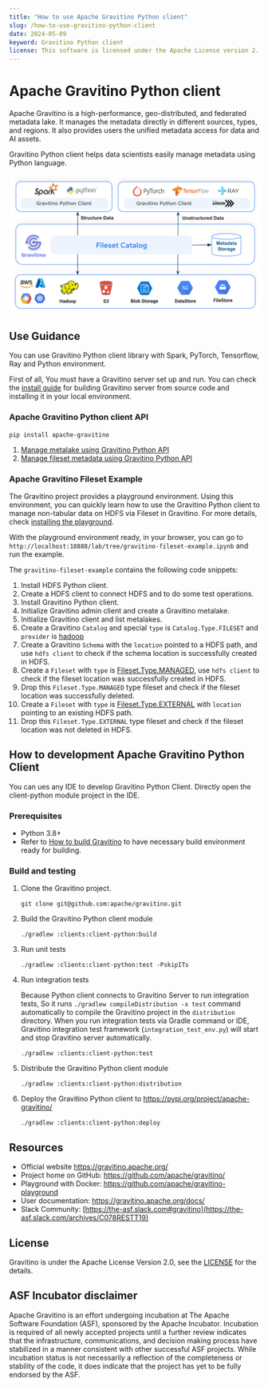 ```yaml
---
title: "How to use Apache Gravitino Python client"
slug: /how-to-use-gravitino-python-client
date: 2024-05-09
keyword: Gravitino Python client
license: This software is licensed under the Apache License version 2.
---
```

# Apache Gravitino Python client

Apache Gravitino is a high-performance, geo-distributed, and federated metadata lake.
It manages the metadata directly in different sources, types, and regions.
It also provides users the unified metadata access for data and AI assets.

Gravitino Python client helps data scientists easily manage metadata using Python language.

![gravitino-python-client-introduction](./assets/gravitino-python-client-introduction.png)

## Use Guidance

You can use Gravitino Python client library with Spark, PyTorch, Tensorflow, Ray and Python environment.

First of all, You must have a Gravitino server set up and run.
You can check the [install guide](./how-to-install.md) for building Gravitino server from source code
and installing it in your local environment.

### Apache Gravitino Python client API

```shell
pip install apache-gravitino
```

1. [Manage metalake using Gravitino Python API](./admin/metalake.md?language=python)
1. [Manage fileset metadata using Gravitino Python API](./metadata/fileset.md?language=python)

### Apache Gravitino Fileset Example

The Gravitino project provides a playground environment.
Using this environment, you can quickly learn how to use the Gravitino Python client
to manage non-tabular data on HDFS via Fileset in Gravitino.
For more details, check [installing the playground](./playground/install.md).

With the playground environment ready, in your browser, you can go to
`http://localhost:18888/lab/tree/gravitino-fileset-example.ipynb` and run the example.

The `gravitino-fileset-example` contains the following code snippets:

1. Install HDFS Python client.
1. Create a HDFS client to connect HDFS and to do some test operations.
1. Install Gravitino Python client.
1. Initialize Gravitino admin client and create a Gravitino metalake.
1. Initialize Gravitino client and list metalakes.
1. Create a Gravitino `Catalog` and special `type` is `Catalog.Type.FILESET` and `provider` is
   [hadoop](./catalogs/fileset/hadoop/hadoop-catalog.md)
1. Create a Gravitino `Schema` with the `location` pointed to a HDFS path,
   and use `hdfs client` to check if the schema location is successfully created in HDFS.
1. Create a `Fileset` with `type` is [Fileset.Type.MANAGED](./metadata/fileset.md#fileset-operations),
   use `hdfs client` to check if the fileset location was successfully created in HDFS.
1. Drop this `Fileset.Type.MANAGED` type fileset and check if the fileset location was successfully deleted.
1. Create a `Fileset` with `type` is [Fileset.Type.EXTERNAL](./metadata/fileset.md#fileset-operations)
   with `location` pointing to an existing HDFS path.
1. Drop this `Fileset.Type.EXTERNAL` type fileset and check if the fileset location was not deleted in HDFS.

## How to development Apache Gravitino Python Client

You can ues any IDE to develop Gravitino Python Client.
Directly open the client-python module project in the IDE.

### Prerequisites

- Python 3.8+
- Refer to [How to build Gravitino](./develop/how-to-build.md#prerequisites) to have necessary build
  environment ready for building.

### Build and testing

1. Clone the Gravitino project.

   ```shell
   git clone git@github.com:apache/gravitino.git
   ```

1. Build the Gravitino Python client module

   ```shell
   ./gradlew :clients:client-python:build
   ```

1. Run unit tests

   ```shell
   ./gradlew :clients:client-python:test -PskipITs
   ```

1. Run integration tests

   Because Python client connects to Gravitino Server to run integration tests,
   So it runs `./gradlew compileDistribution -x test` command automatically
   to compile the Gravitino project in the `distribution` directory.
   When you run integration tests via Gradle command or IDE,
   Gravitino integration test framework (`integration_test_env.py`) will start
   and stop Gravitino server automatically.

   ```shell
   ./gradlew :clients:client-python:test
   ```

1. Distribute the Gravitino Python client module

   ```shell
   ./gradlew :clients:client-python:distribution
   ```

1. Deploy the Gravitino Python client to https://pypi.org/project/apache-gravitino/

   ```shell
   ./gradlew :clients:client-python:deploy
   ```

## Resources

- Official website https://gravitino.apache.org/
- Project home on GitHub: https://github.com/apache/gravitino/
- Playground with Docker: https://github.com/apache/gravitino-playground
- User documentation: https://gravitino.apache.org/docs/
- Slack Community: [https://the-asf.slack.com#gravitino](https://the-asf.slack.com/archives/C078RESTT19)

## License

Gravitino is under the Apache License Version 2.0, see the
[LICENSE](https://github.com/apache/gravitino/blob/main/LICENSE) for the details.

## ASF Incubator disclaimer

Apache Gravitino is an effort undergoing incubation at The Apache Software Foundation (ASF),
sponsored by the Apache Incubator. Incubation is required of all newly accepted projects
until a further review indicates that the infrastructure, communications,
and decision making process have stabilized in a manner consistent with other successful ASF projects. 
While incubation status is not necessarily a reflection of the completeness or stability of the code, 
it does indicate that the project has yet to be fully endorsed by the ASF.

